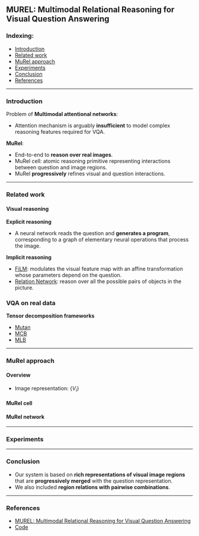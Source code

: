 ## MUREL: Multimodal Relational Reasoning for Visual Question Answering

### Indexing:
- [Introduction](#Introduction)
- [Related work](#Related-work)
- [MuRel approach](#MuRel-approach)
- [Experiments](#Experiments)
- [Conclusion](#Conclusion)
- [References](#References)

---
### Introduction
Problem of **Multimodal attentional networks**:
- Attention mechanism is arguably **insufficient** to model complex reasoning features required for VQA.

**MuRel**:
- End-to-end to **reason over real images**.
- MuRel cell: atomic reasoning primitive representing interactions between question and image regions.
- MuRel **progressively** refines visual and question interactions.

---
### Related work
#### Visual reasoning
**Explicit reasoning**
- A neural network reads the question and **generates a program**, corresponding to a graph of elementary neural operations that
process the image.

**Implicit reasoning**
- [FiLM](https://arxiv.org/pdf/1709.07871.pdf): modulates the visual feature map with an affine transformation whose parameters depend on the question.
- [Relation Network](https://papers.nips.cc/paper/7082-a-simple-neural-network-module-for-relational-reasoning.pdf): reason over all the possible pairs of objects in the picture.

### VQA on real data
**Tensor decomposition frameworks**
- [Mutan](http://openaccess.thecvf.com/content_ICCV_2017/papers/Ben-younes_MUTAN_Multimodal_Tucker_ICCV_2017_paper.pdf)
- [MCB](https://arxiv.org/pdf/1606.01847.pdf)
- [MLB](https://arxiv.org/pdf/1610.04325.pdf)

---
### MuRel approach
#### Overview
- Image representation: $\{V_i\}$

#### MuRel cell



#### MuRel network




---
### Experiments

---
### Conclusion
- Our system is based on **rich representations of visual image regions** that are **progressively merged** with the question representation.
- We also included **region relations with pairwise combinations**.

---
### References
- [MUREL: Multimodal Relational Reasoning for Visual Question Answering](https://arxiv.org/pdf/1902.09487.pdf)
- [Code](https://github.com/Cadene/murel.bootstrap.pytorch)
